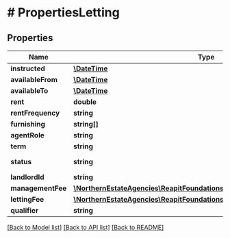 # # PropertiesLetting

## Properties

Name | Type | Description | Notes
------------ | ------------- | ------------- | -------------
**instructed** | [**\DateTime**](\DateTime.md) | The date the property was marked as to let | [optional]
**availableFrom** | [**\DateTime**](\DateTime.md) | The date the property is available from | [optional]
**availableTo** | [**\DateTime**](\DateTime.md) | The date the property is available to | [optional]
**rent** | **double** | The rent being charged for the property | [optional]
**rentFrequency** | **string** | The frequency at which rent will be collected (weekly/monthly/yearly) | [optional]
**furnishing** | **string[]** | The furnishing state that the property can be offered in (furnished/unfurnished/partFurnished) | [optional]
**agentRole** | **string** | The role that the agent will be performing for this lettings property (managed/rentCollection/collectFirstPayment/collectRentToDate/lettingOnly/introducingTenant) | [optional]
**term** | **string** | The acceptable letting terms (short/long/any) | [optional]
**status** | **string** | The current status of the let (valuation/toLet/toLetUnavailable/underOffer/underOfferUnavailable/arrangingTenancyUnavailable/arrangingTenancy/tenancyCurrentUnavailable/tenancyCurrent/tenancyFinished/tenancyCancelled/sold/letByOtherAgent/letPrivately/provisional/withdrawn) | [optional]
**landlordId** | **string** | The unique identifier of the landlord letting the property | [optional]
**managementFee** | [**\NorthernEstateAgencies\ReapitFoundationsClient\Model\PropertiesSellingFee**](PropertiesSellingFee.md) |  | [optional]
**lettingFee** | [**\NorthernEstateAgencies\ReapitFoundationsClient\Model\PropertiesSellingFee**](PropertiesSellingFee.md) |  | [optional]
**qualifier** | **string** | The rent qualifier (rentOnApplication/askingRent) | [optional]

[[Back to Model list]](../../README.md#models) [[Back to API list]](../../README.md#endpoints) [[Back to README]](../../README.md)
